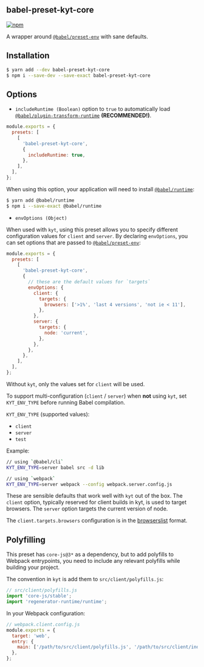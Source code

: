 ## babel-preset-kyt-core

[![npm](https://img.shields.io/npm/v/babel-preset-kyt-core.svg?maxAge=2592000)](https://www.npmjs.com/package/babel-preset-kyt-core)

A wrapper around [`@babel/preset-env`](https://babeljs.io/docs/en/babel-preset-env) with sane defaults.

## Installation

```sh
$ yarn add --dev babel-preset-kyt-core
$ npm i --save-dev --save-exact babel-preset-kyt-core
```

## Options

- `includeRuntime (Boolean)` option to `true` to automatically load [`@babel/plugin-transform-runtime`](https://babeljs.io/docs/en/babel-plugin-transform-runtime) **(RECOMMENDED!)**.

```js
module.exports = {
  presets: [
    [
      'babel-preset-kyt-core',
      {
        includeRuntime: true,
      },
    ],
  ],
};
```

When using this option, your application will need to install [`@babel/runtime`](https://babeljs.io/docs/en/babel-runtime):

```sh
$ yarn add @babel/runtime
$ npm i --save-exact @babel/runtime
```

- `envOptions (Object)`

When used with `kyt`, using this preset allows you to specify different configuration values for `client` and `server`. By declaring `envOptions`, you can set options that are passed to [`@babel/preset-env`](https://babeljs.io/docs/en/babel-preset-env):

```js
module.exports = {
  presets: [
    [
      'babel-preset-kyt-core',
      {
        // these are the default values for `targets`
        envOptions: {
          client: {
            targets: {
              browsers: ['>1%', 'last 4 versions', 'not ie < 11'],
            },
          },
          server: {
            targets: {
              node: 'current',
            },
          },
        },
      },
    ],
  ],
};
```

Without `kyt`, only the values set for `client` will be used.

To support multi-configuration (`client` / `server`) when **not** using `kyt`, set `KYT_ENV_TYPE` before running Babel compilation.

`KYT_ENV_TYPE` (supported values):

- `client`
- `server`
- `test`

Example:

```sh
// using `@babel/cli`
KYT_ENV_TYPE=server babel src -d lib

// using `webpack`
KYT_ENV_TYPE=server webpack --config webpack.server.config.js
```

These are sensible defaults that work well with `kyt` out of the box. The `client` option, typically reserved for client builds in kyt, is used to target browsers. The `server` option targets the current version of node.

The `client.targets.browsers` configuration is in the [browserslist](https://github.com/sitespeedio/browsertime) format.

## Polyfilling

This preset has `core-js@3*` as a dependency, but to add polyfills to Webpack entrypoints, you need to include any relevant polyfills while building your project.

The convention in `kyt` is add them to `src/client/polyfills.js`:

```js
// src/client/polyfills.js
import 'core-js/stable';
import 'regenerator-runtime/runtime';
```

In your Webpack configuration:

```js
// webpack.client.config.js
module.exports = {
  target: 'web',
  entry: {
    main: ['/path/to/src/client/polyfills.js', '/path/to/src/client/index.js'],
  },
};
```
